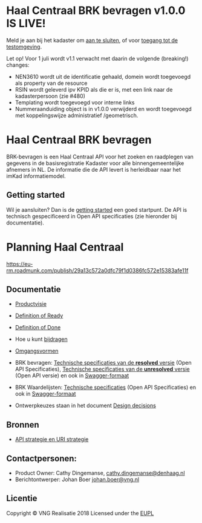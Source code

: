  
# Haal Centraal BRK bevragen v1.0.0 IS LIVE!
Meld je aan bij het kadaster om [aan te sluiten](https://formulieren.kadaster.nl/aanmelden_brk_bevragen), of voor [toegang tot de testomgeving](https://formulieren.kadaster.nl/aanmelden_brk_bevragen). 

Let op! Voor 1 juli wordt v1.1 verwacht met daarin de volgende (breaking!) changes:
* 	NEN3610 wordt uit de identificatie gehaald, domein wordt toegevoegd als property van de resource
*  RSIN wordt geleverd ipv KPID als die er is, met een link naar de kadasterpersoon (zie #480)
*  Templating wordt toegevoegd voor interne links 
*  Nummeraanduiding object is in v1.0.0 verwijderd en wordt toegevoegd met koppelingswijze administratief /geometrisch.

# Haal Centraal BRK bevragen 
BRK-bevragen is een Haal Centraal API voor het zoeken en raadplegen van gegevens in de basisregistratie Kadaster voor alle binnengemeentelijke afnemers in NL. De informatie die de API levert is herleidbaar naar het imKad informatiemodel.

## Getting started
Wil je aansluiten? Dan is de [getting started](https://github.com/VNG-Realisatie/Haal-Centraal-BRK-bevragen/blob/master/docs/getting-started-brkbevragen.md) een goed startpunt. De API is technisch gespecificeerd in Open API specificaties (zie hieronder bij documentatie).

# Planning Haal Centraal
https://eu-rm.roadmunk.com/publish/29a13c572a0dfc79f1d0386fc572e15383afe11f

## Documentatie
* [Productvisie](https://github.com/VNG-Realisatie/BRK-bevragingen/blob/master/docs/productvision.md)
* [Definition of Ready](https://github.com/VNG-Realisatie/BRK-bevragingen/blob/master/docs/definition_of_ready.md)
* [Definition of Done](https://github.com/VNG-Realisatie/BRK-bevragingen/blob/master/docs/definition_of_done.md)
* Hoe u kunt [bijdragen](https://github.com/VNG-Realisatie/Tutorial/blob/master/CONTRIBUTING.md)
* [Omgangsvormen](https://github.com/VNG-Realisatie/Tutorial/blob/master/CODE_OF_CONDUCT.md)

* BRK bevragen: [Technische specificaties van de **resolved** versie](https://github.com/VNG-Realisatie/Haal-Centraal-BRK-bevragen/tree/master/specificatie/BRK-Bevragen/genereervariant) (Open API Specificaties), [Technische specificaties van de **unresolved** versie](https://github.com/VNG-Realisatie/Haal-Centraal-BRK-bevragen/tree/master/specificatie/BRK-Bevragen) (Open API versie) en ook in [Swagger-formaat](https://petstore.swagger.io/?url=https://raw.githubusercontent.com/VNG-Realisatie/BRK-Bevragingen/master/specificatie/BRK-Bevragen/genereervariant/openapi.yaml)

* BRK Waardelijsten: [Technische specificaties](https://github.com/VNG-Realisatie/Haal-Centraal-BRK-bevragen/tree/master/specificatie/Waardelijsten) (Open API Specificaties) en ook in [Swagger-formaat](https://petstore.swagger.io/?url=https://raw.githubusercontent.com/VNG-Realisatie/BRK-Bevragingen/master/specificatie/Waardelijsten/openapi.yaml)

* Ontwerpkeuzes staan in het document [Design decisions](https://github.com/VNG-Realisatie/BRK-bevragingen/blob/master/docs/design_decisions.md)

## Bronnen
* [API strategie en URI strategie](https://aandeslagmetdeomgevingswet.nl/digitaal-stelsel/documenten/documenten/api-uri-strategie/)

## Contactpersonen:
* Product Owner: Cathy Dingemanse, cathy.dingemanse@denhaag.nl
* Berichtontwerper: Johan Boer johan.boer@vng.nl

## Licentie
Copyright &copy; VNG Realisatie 2018
Licensed under the [EUPL](https://github.com/VNG-Realisatie/Haal-Centraal-BRK-bevragen/blob/master/LICENCE.md)
